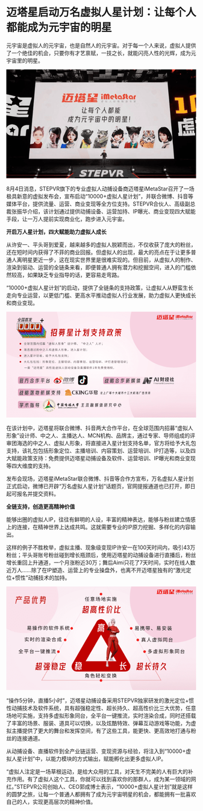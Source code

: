 # 迈塔星启动万名虚拟人星计划：让每个人都能成为元宇宙的明星 




元宇宙是虚拟人的元宇宙，也是自然人的元宇宙。对于每一个人来说，虚拟人提供了一个绝佳的机会，只要你有才艺禀赋，一技之长，就能闪亮人性的光辉，成为元宇宙里的明星。

![img](256.png)



8月4日消息，STEPVR旗下的专业虚拟人动捕设备商迈塔星iMetaStar召开了一场极具新意的虚拟发布会，宣布启动“10000+虚拟人星计划”，并联合微博、抖音等媒体平台，提供流量、运营、商业变现等全方位支持。STEPVR合伙人、高级副总裁张振华介绍，该计划通过提供动捕设备、运营加持、IP曝光、商业变现四大赋能手段，让一万人提前实现商业化，跑步进入元宇宙。



**开启万人星计划，四大赋能助力虚拟人成长**

从许安一、平头哥到爱夏，越来越多的虚拟人脱颖而出，不仅收获了庞大的粉丝，还在短时间内获得了不菲的商业回报。但虚拟人的出现，最大的亮点在于让更多普通人离明星更近一步，这在现实世界里是很难实现的。但目前，从虚拟人的制作、渲染到驱动、运营的全链条来看，即便普通人拥有潜力和挖掘空间，进入的门槛依然较高，如果缺乏专业指导的话，更容易走弯路。

“10000+虚拟人星计划”的启动，提供了全链条的支持政策，让虚拟人从野蛮生长走向专业运营，以更低门槛、更高水平推动虚拟人行业发展，助力虚拟人更快成长和商业变现。

![img](257.png)

在该计划中，迈塔星将联合微博、抖音两大合作平台，在全球范围内招募“虚拟人形象”设计师、中之人、主播达人、MCN机构、品牌主，通过专家、导师组成的评审团海选的中之人、虚拟人形象，将直接进入星计划支持名单，官方将给予大礼包支持，该礼包包括形象定位、主播培训、内容策划、运营培训、IP打造等，以及四大赋能政策支持：免费提供迈塔星动捕设备及软件、运营培训、IP曝光和商业变现等四大维度的支持。

发布会现场，迈塔星iMetaStar联合微博、抖音等合作方宣布，万名虚拟人星计划正式启动，微博已开辟“万名虚拟人星计划”话题页，官网提报通道也已打开，即日起可报名并提交资料。



**全链支持，创造更高精神价值**

能够出圈的虚拟人IP，往往有鲜明的人设，丰富的精神表达，能够与粉丝建立情感上的连接，在精神世界上达成共鸣。这就需要专业的IP原力挖掘、多样化的内容输出。

这样的例子不胜枚举，虚拟主播、现象级变现IP许安一在100天时间内，吸引43万粉丝；平头哥账号粉丝碰到增长瓶颈后，使用迈塔星的动捕设备进行直播后，粉丝增长重回上升通道，一个月涨粉近30万；舞后Aimi只花了7天时间，实时在线人数近万人……除了在IP塑造、运营上的专业操盘外，也离不开迈塔星独有的“激光定位+惯性”动捕技术的加持。

![img](258.png)



“操作5分钟，直播5小时”，迈塔星动捕设备采用STEPVR独家研发的激光定位+惯性动捕技术及软件系统，具有超强稳定性、超长持久、超高性价比三大优势，任意场地可实施，支持多虚拟形象同台，全平台一键推流，实时渲染合成，同时还搭载了丰富的场景、服装、道具可以切换，以及炫酷特效、弹幕互动游戏等功能，为虚拟主播提供了更大的舞台和发挥空间，有了这些工具，能更快、更高效地打通与粉丝的连接通道。

从动捕设备、直播软件到全产业链运营、变现资源与经验，将注入到“10000+虚拟人星计划”中，以能力模块的方式输出，赋能孵化出更多虚拟人IP。

“虚拟人注定是一场草根运动，是给大众用的工具，对天生不完美的人有巨大的补充作用。有了虚拟人这个工具，你就可以找到喜欢你的那群人，成为某一领域的网红。”STEPVR公司创始人、CEO郭成博士表示，“10000+虚拟人星计划”就是这样的圆梦之旅，让每一个普通人都拥有了成为元宇宙明星的机会，都能拥有一批喜欢自己的人，实现更高层次的精神价值。
